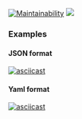 [![Maintainability](https://api.codeclimate.com/v1/badges/b0f56f63447392a377e5/maintainability)](https://codeclimate.com/github/bezrukov/php-project-lvl2/maintainability)
![](https://github.com/bezrukov/php-project-lvl2/workflows/PHP%20CI/badge.svg)


### Examples
#### JSON format
[![asciicast](https://asciinema.org/a/339482.png)](https://asciinema.org/a/339482)

#### Yaml format
[![asciicast](https://asciinema.org/a/345522.png)](https://asciinema.org/a/345522)